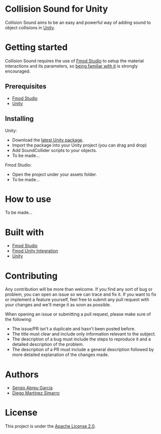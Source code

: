 # Collision Sound for Unity
Collision Sound aims to be an easy and powerful way of adding sound to
object collisions in [Unity](https://unity.com/).

# Getting started
Collision Sound requires the use of [Fmod Studio](https://www.fmod.com/studio)
to setup the material interactions and its parameters, so
[being familiar with it](https://www.fmod.com/learn) is strongly encouraged.

## Prerequisites
- [Fmod Studio](https://www.fmod.com/studio)
- [Unity](https://unity.com/)

## Installing
Unity:
- Download the [latest Unity package](https://github.com/Sag-Dev/physical-sound/releases).
- Import the package into your Unity project (you can drag and drop)
- Add SoundCollider scripts to your objects.
- To be made...

Fmod Studio:
- Open the project under your assets folder.
- To be made...

# How to use
To be made...

# Built with
- [Fmod Studio](https://www.fmod.com/studio)
- [Fmod Unity Integration](https://www.fmod.com/resources/documentation-unity)
- [Unity](https://unity.com/)

# Contributing
Any contribution will be more than welcome. If you find any sort of bug or
problem, you can open an issue so we can trace and fix it. If you want to fix
or implement a feature yourself, feel free to submit any pull request with your
changes and we'll merge it as soon as possible.

When opening an issue or submitting a pull request, please make sure of the
following:

- The issue/PR isn't a duplicate and hasn't been posted before.
- The title must clear and include only information relevant to the subject.
- The description of a bug must include the steps to reproduce it and a detailed
description of the problem.
- The description of a PR must include a general description followed by more detailed
explanation of the changes made.

# Authors
- [Sergio Abreu García](https://sag-dev.com)
- [Diego Martínez Simarro](https://github.com/dimart10)

# License
This project is under the
[Apache License 2.0](https://github.com/Sag-Dev/physical-sound/blob/master/LICENSE).
